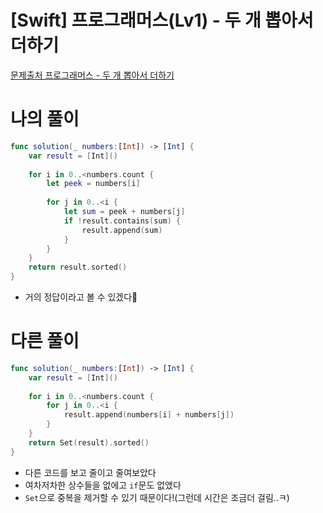 # [Swift] 프로그래머스(Lv1) - 두 개 뽑아서 더하기

[문제출처 프로그래머스 - 두 개 뽑아서 더하기](https://school.programmers.co.kr/learn/courses/30/lessons/68644)

# 나의 풀이

```swift
func solution(_ numbers:[Int]) -> [Int] {
    var result = [Int]()
    
    for i in 0..<numbers.count {
        let peek = numbers[i]
        
        for j in 0..<i {
            let sum = peek + numbers[j]
            if !result.contains(sum) {
                result.append(sum)
            }
        }
    }
    return result.sorted()
}
```

- 거의 정답이라고 볼 수 있겠다💯

# 다른 풀이

```swift
func solution(_ numbers:[Int]) -> [Int] {
    var result = [Int]()
    
    for i in 0..<numbers.count {
        for j in 0..<i {
            result.append(numbers[i] + numbers[j])
        }
    }
    return Set(result).sorted()
}
```

- 다른 코드를 보고 줄이고 줄여보았다
- 여차저차한 상수들을 없에고 `if`문도 없앴다
- `Set`으로 중복을 제거할 수 있기 때문이다!(그런데 시간은 조금더 걸림..ㅋ)
